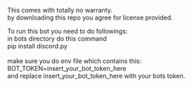This comes with totally no warranty.<br>
by downloading this repo you agree for license provided.<br>

To run this bot you need to do followings:<br>
in bots directory do this command <br>
pip install discord.py <br>
<br>
make sure you do env file which contains this:<br>
BOT_TOKEN=insert_your_bot_token_here <br>
and replace insert_your_bot_token_here with your bots token.
